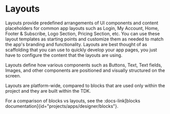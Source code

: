# Layouts 

Layouts provide predefined arrangements of UI components and content placeholders for common app layouts such as Login, My Account, Home, Footer & Subscribe, Logo Section, Pricing Section, etc. You can use these layout templates as starting points and customize them as needed to match the app's branding and functionality. Layouts are best thought of as scaffolding that you can use to quickly develop your app pages, you just have to configure the content that the layouts are using.

Layouts define how various components such as Buttons, Text, Text fields, Images, and other components are positioned and visually structured on the screen.

Layouts are platform-wide, compared to blocks that are used only within the project and they are built within the TDK.

For a comparison of blocks vs layouts, see the :docs-link[blocks documentation]{id="projects/apps/designer/blocks"}.

